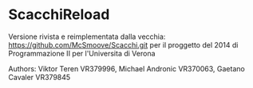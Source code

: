 # ScacchiReload
Versione rivista e reimplementata dalla vecchia: https://github.com/McSmoove/Scacchi.git per il proggetto del 2014 di Programmazione II per l'Universita di Verona

Authors: Viktor Teren VR379996, Michael Andronic VR370063, Gaetano Cavaler VR379845
